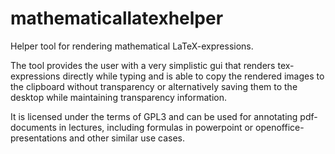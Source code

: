 # mathematicallatexhelper

Helper tool for rendering  mathematical LaTeX-expressions. 

The tool provides the user with a very simplistic gui that renders tex-expressions directly while typing and is able to copy the rendered images to the clipboard without transparency or alternatively saving them to the desktop while maintaining transparency information.

It is licensed under the terms of GPL3 and can be used for annotating pdf-documents in lectures, including formulas in powerpoint or openoffice-presentations and other similar use cases.
